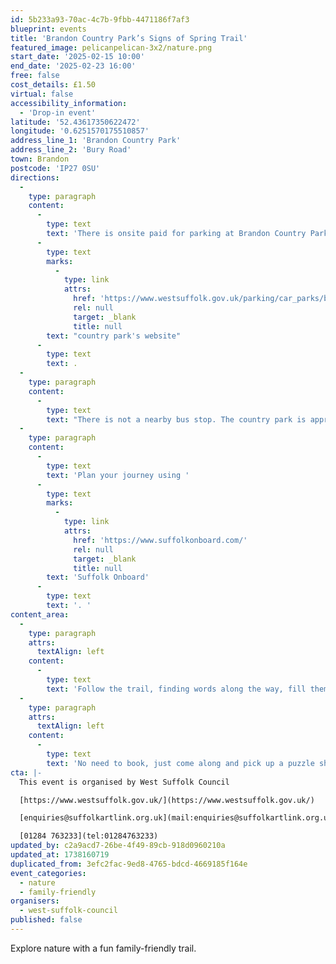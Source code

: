 ```yaml
---
id: 5b233a93-70ac-4c7b-9fbb-4471186f7af3
blueprint: events
title: 'Brandon Country Park’s Signs of Spring Trail'
featured_image: pelicanpelican-3x2/nature.png
start_date: '2025-02-15 10:00'
end_date: '2025-02-23 16:00'
free: false
cost_details: £1.50
virtual: false
accessibility_information:
  - 'Drop-in event'
latitude: '52.43617350622472'
longitude: '0.6251570175510857'
address_line_1: 'Brandon Country Park'
address_line_2: 'Bury Road'
town: Brandon
postcode: 'IP27 0SU'
directions:
  -
    type: paragraph
    content:
      -
        type: text
        text: 'There is onsite paid for parking at Brandon Country Park, and you can find the information on the '
      -
        type: text
        marks:
          -
            type: link
            attrs:
              href: 'https://www.westsuffolk.gov.uk/parking/car_parks/brandon-country-park-car-park.cfm'
              rel: null
              target: _blank
              title: null
        text: "country park's website"
      -
        type: text
        text: .
  -
    type: paragraph
    content:
      -
        type: text
        text: "There is not a nearby bus stop. The country park is approximately an half hour walk from Brandon's town centre. "
  -
    type: paragraph
    content:
      -
        type: text
        text: 'Plan your journey using '
      -
        type: text
        marks:
          -
            type: link
            attrs:
              href: 'https://www.suffolkonboard.com/'
              rel: null
              target: _blank
              title: null
        text: 'Suffolk Onboard'
      -
        type: text
        text: '. '
content_area:
  -
    type: paragraph
    attrs:
      textAlign: left
    content:
      -
        type: text
        text: 'Follow the trail, finding words along the way, fill them in to find the special word and then return to the café to collect your prize.'
  -
    type: paragraph
    attrs:
      textAlign: left
    content:
      -
        type: text
        text: 'No need to book, just come along and pick up a puzzle sheet from the Copper Beech Café.'
cta: |-
  This event is organised by West Suffolk Council

  [https://www.westsuffolk.gov.uk/](https://www.westsuffolk.gov.uk/) 

  [enquiries@suffolkartlink.org.uk](mail:enquiries@suffolkartlink.org.uk)

  [01284 763233](tel:01284763233)
updated_by: c2a9acd7-26be-4f49-89cb-918d0960210a
updated_at: 1738160719
duplicated_from: 3efc2fac-9ed8-4765-bdcd-4669185f164e
event_categories:
  - nature
  - family-friendly
organisers:
  - west-suffolk-council
published: false
---
```

Explore nature with a fun family-friendly trail.